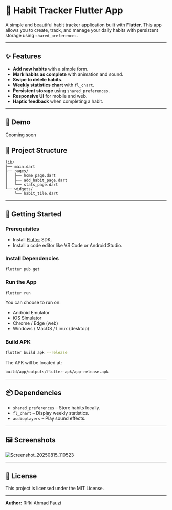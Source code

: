 # 📅 Habit Tracker Flutter App

A simple and beautiful habit tracker application built with **Flutter**. This app allows you to create, track, and manage your daily habits with persistent storage using `shared_preferences`.

---

## ✨ Features

* **Add new habits** with a simple form.
* **Mark habits as complete** with animation and sound.
* **Swipe to delete habits**.
* **Weekly statistics chart** with `fl_chart`.
* **Persistent storage** using `shared_preferences`.
* **Responsive UI** for mobile and web.
* **Haptic feedback** when completing a habit.

---

## 🎥 Demo
Cooming soon

## 📂 Project Structure

```
lib/
├── main.dart
├── pages/
│   ├── home_page.dart
│   ├── add_habit_page.dart
│   └── stats_page.dart
└── widgets/
    └── habit_tile.dart
```

---

## 🚀 Getting Started

### Prerequisites

* Install [Flutter](https://flutter.dev/docs/get-started/install) SDK.
* Install a code editor like VS Code or Android Studio.

### Install Dependencies

```bash
flutter pub get
```

### Run the App

```bash
flutter run
```

You can choose to run on:

* Android Emulator
* iOS Simulator
* Chrome / Edge (web)
* Windows / MacOS / Linux (desktop)

### Build APK

```bash
flutter build apk --release
```

The APK will be located at:

```
build/app/outputs/flutter-apk/app-release.apk
```

---

## 📦 Dependencies

* `shared_preferences` – Store habits locally.
* `fl_chart` – Display weekly statistics.
* `audioplayers` – Play sound effects.

---

## 🖼 Screenshots

![Screenshot_20250815_110523](https://github.com/user-attachments/assets/8c5b86af-83bd-454b-a895-62b131573608)


---

## 📜 License

This project is licensed under the MIT License.

---

**Author:** Rifki Ahmad Fauzi
